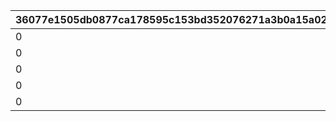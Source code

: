 |36077e1505db0877ca178595c153bd352076271a3b0a15a022861056044e5cee|de69ad3c29351f89f917d502b536d00e6b84ec2ba25b7c12ff8629f29034925d|9d14f4217b34a4590918dd99878d1b579d72165c115098f766e8ed8aac903682|1687ed900f2d72ad24aff59fe98e86746bb4d0c1a94e213847190020238fae97|df2a1ab19b4c1c9e6f4ad85760cab6a540c9d2ad77e605185d315cfe2197c637|49000c04a3deef66382a5c38659a5ad982b3d1cc7338c0628f6617470ad2674a|8bda05e6f8c4bb5f364f00ca4212eb2b031ae8ce40ea0d4df9b5c0af009a788a|161acbe75bb857eb2da6b1eaca2a3af6abdaf285d9b6a003e9f9def45beef7b1|285ba4add5b271a2e5788acdef8a26a04eb4943b4a90a3b5078e86fe975893ed|87b7a85d94d22fd1c8b44dd43afd62d999c20400eadfa9118f9e17d926b29677|d7c30734baca36ce2abf0bba585cc30a30ce6a5e321d271f30779d96a00f8def|
| --- | --- | --- | --- | --- | --- | --- | --- | --- | --- | --- |
|0|0|0|0|0|770900101|1|0|0|0|1|
|0|0|0|0|0|770900201|1|0|0|0|2|
|0|0|0|0|0|770900301|1|0|0|0|3|
|0|0|0|0|0|770900401|1|0|0|0|4|
|0|0|0|0|0|770900501|1|0|0|0|5|